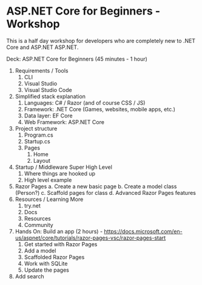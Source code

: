 # ASP.NET Core for Beginners - Workshop
This is a half day workshop for developers who are completely new to .NET Core and ASP.NET ASP.NET.

Deck: ASP.NET Core for Beginners (45 minutes - 1 hour)
1. Requirements / Tools
	1. CLI
	2. Visual Studio
	3. Visual Studio Code
2. Simplified stack explanation
	1. Languages: C# / Razor (and of course CSS / JS)
	2. Framework: .NET Core (Games, websites, mobile apps, etc.)
	3. Data layer: EF Core
	4. Web Framework: ASP.NET Core
3. Project structure
	1. Program.cs
	2. Startup.cs
	3. Pages
		1) Home
		2) Layout
4. Startup / Middleware Super High Level
	1. Where things are hooked up
	2. High level example
5. Razor Pages
	a. Create a new basic page
	b. Create a model class (Person?)
	c. Scaffold pages for class
	d. Advanced Razor Pages features
6. Resources / Learning More
	1. try.net
	2. Docs
	3. Resources
	4. Community
7. Hands On: Build an app (2 hours) - https://docs.microsoft.com/en-us/aspnet/core/tutorials/razor-pages-vsc/razor-pages-start
	1. Get started with Razor Pages
	2. Add a model
	3. Scaffolded Razor Pages
	4. Work with SQLite
	5. Update the pages
  6. Add search
